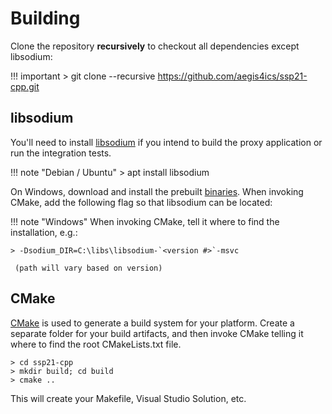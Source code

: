 # Building

Clone the repository **recursively** to checkout all dependencies except libsodium:

!!! important
    > git clone --recursive https://github.com/aegis4ics/ssp21-cpp.git


## libsodium

You'll need to install [libsodium](https://download.libsodium.org/doc/) if you intend to build the proxy application
or run the integration tests.

!!! note "Debian / Ubuntu"
    > apt install libsodium

On Windows, download and install the prebuilt [binaries](https://download.libsodium.org/libsodium/releases/). When invoking CMake,
add the following flag so that libsodium can be located:

!!! note "Windows"
    When invoking CMake, tell it where to find the installation, e.g.:

    > -Dsodium_DIR=C:\libs\libsodium-`<version #>`-msvc

	 (path will vary based on version)

## CMake

[CMake](https://cmake.org/) is used to generate a build system for your platform. Create a separate folder for your build artifacts,
and then invoke CMake telling it where to find the root CMakeLists.txt file.

```
> cd ssp21-cpp
> mkdir build; cd build
> cmake .. 
```

This will create your Makefile, Visual Studio Solution, etc.

